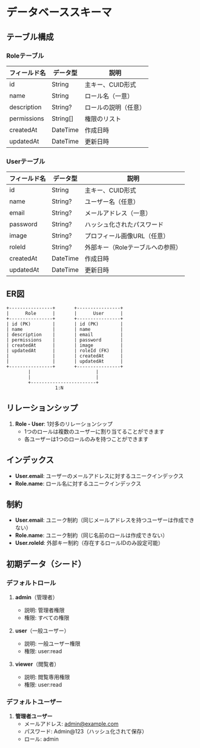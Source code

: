 # データベーススキーマ

## テーブル構成

### Roleテーブル
| フィールド名 | データ型 | 説明 |
|------------|---------|------|
| id | String | 主キー、CUID形式 |
| name | String | ロール名（一意） |
| description | String? | ロールの説明（任意） |
| permissions | String[] | 権限のリスト |
| createdAt | DateTime | 作成日時 |
| updatedAt | DateTime | 更新日時 |

### Userテーブル
| フィールド名 | データ型 | 説明 |
|------------|---------|------|
| id | String | 主キー、CUID形式 |
| name | String? | ユーザー名（任意） |
| email | String? | メールアドレス（一意） |
| password | String? | ハッシュ化されたパスワード |
| image | String? | プロフィール画像URL（任意） |
| roleId | String? | 外部キー（Roleテーブルへの参照） |
| createdAt | DateTime | 作成日時 |
| updatedAt | DateTime | 更新日時 |

## ER図

```
+----------------+       +----------------+
|      Role      |       |      User      |
+----------------+       +----------------+
| id (PK)        |       | id (PK)        |
| name           |       | name           |
| description    |       | email          |
| permissions    |       | password       |
| createdAt      |       | image          |
| updatedAt      |       | roleId (FK)    |
|                |       | createdAt      |
|                |       | updatedAt      |
+----------------+       +----------------+
        |                        |
        |                        |
        +------------------------+
                  1:N
```

## リレーションシップ

1. **Role - User**: 1対多のリレーションシップ
   - 1つのロールは複数のユーザーに割り当てることができます
   - 各ユーザーは1つのロールのみを持つことができます

## インデックス

- **User.email**: ユーザーのメールアドレスに対するユニークインデックス
- **Role.name**: ロール名に対するユニークインデックス

## 制約

- **User.email**: ユニーク制約（同じメールアドレスを持つユーザーは作成できない）
- **Role.name**: ユニーク制約（同じ名前のロールは作成できない）
- **User.roleId**: 外部キー制約（存在するロールIDのみ設定可能）

## 初期データ（シード）

### デフォルトロール
1. **admin**（管理者）
   - 説明: 管理者権限
   - 権限: すべての権限

2. **user**（一般ユーザー）
   - 説明: 一般ユーザー権限
   - 権限: user:read

3. **viewer**（閲覧者）
   - 説明: 閲覧専用権限
   - 権限: user:read

### デフォルトユーザー
1. **管理者ユーザー**
   - メールアドレス: admin@example.com
   - パスワード: Admin@123（ハッシュ化されて保存）
   - ロール: admin 